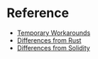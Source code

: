 # Reference

- [Temporary Workarounds](./temporary_workarounds.md)
- [Differences from Rust](./rust_differences.md)
- [Differences from Solidity](./solidity_differences.md)
